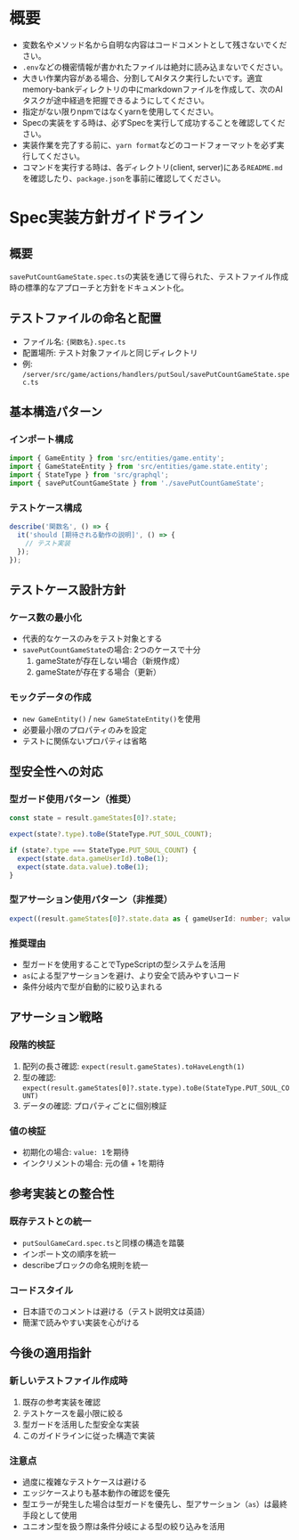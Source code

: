 # 概要
- 変数名やメソッド名から自明な内容はコードコメントとして残さないでください。
- `.env`などの機密情報が書かれたファイルは絶対に読み込まないでください。
- 大きい作業内容がある場合、分割してAIタスク実行したいです。適宜memory-bankディレクトリの中にmarkdownファイルを作成して、次のAIタスクが途中経過を把握できるようにしてください。
- 指定がない限りnpmではなくyarnを使用してください。
- Specの実装をする時は、必ずSpecを実行して成功することを確認してください。
- 実装作業を完了する前に、`yarn format`などのコードフォーマットを必ず実行してください。
- コマンドを実行する時は、各ディレクトリ(client, server)にある`README.md`を確認したり、`package.json`を事前に確認してください。

# Spec実装方針ガイドライン

## 概要
`savePutCountGameState.spec.ts`の実装を通じて得られた、テストファイル作成時の標準的なアプローチと方針をドキュメント化。

## テストファイルの命名と配置
- ファイル名: `{関数名}.spec.ts`
- 配置場所: テスト対象ファイルと同じディレクトリ
- 例: `/server/src/game/actions/handlers/putSoul/savePutCountGameState.spec.ts`

## 基本構造パターン

### インポート構成
```typescript
import { GameEntity } from 'src/entities/game.entity';
import { GameStateEntity } from 'src/entities/game.state.entity';
import { StateType } from 'src/graphql';
import { savePutCountGameState } from './savePutCountGameState';
```

### テストケース構成
```typescript
describe('関数名', () => {
  it('should [期待される動作の説明]', () => {
    // テスト実装
  });
});
```

## テストケース設計方針

### ケース数の最小化
- 代表的なケースのみをテスト対象とする
- `savePutCountGameState`の場合: 2つのケースで十分
  1. gameStateが存在しない場合（新規作成）
  2. gameStateが存在する場合（更新）

### モックデータの作成
- `new GameEntity()` / `new GameStateEntity()`を使用
- 必要最小限のプロパティのみを設定
- テストに関係ないプロパティは省略

## 型安全性への対応

### 型ガード使用パターン（推奨）
```typescript
const state = result.gameStates[0]?.state;

expect(state?.type).toBe(StateType.PUT_SOUL_COUNT);

if (state?.type === StateType.PUT_SOUL_COUNT) {
  expect(state.data.gameUserId).toBe(1);
  expect(state.data.value).toBe(1);
}
```

### 型アサーション使用パターン（非推奨）
```typescript
expect((result.gameStates[0]?.state.data as { gameUserId: number; value: number }).gameUserId).toBe(1);
```

### 推奨理由
- 型ガードを使用することでTypeScriptの型システムを活用
- `as`による型アサーションを避け、より安全で読みやすいコード
- 条件分岐内で型が自動的に絞り込まれる

## アサーション戦略

### 段階的検証
1. 配列の長さ確認: `expect(result.gameStates).toHaveLength(1)`
2. 型の確認: `expect(result.gameStates[0]?.state.type).toBe(StateType.PUT_SOUL_COUNT)`
3. データの確認: プロパティごとに個別検証

### 値の検証
- 初期化の場合: `value: 1`を期待
- インクリメントの場合: 元の値 + 1を期待

## 参考実装との整合性

### 既存テストとの統一
- `putSoulGameCard.spec.ts`と同様の構造を踏襲
- インポート文の順序を統一
- describeブロックの命名規則を統一

### コードスタイル
- 日本語でのコメントは避ける（テスト説明文は英語）
- 簡潔で読みやすい実装を心がける

## 今後の適用指針

### 新しいテストファイル作成時
1. 既存の参考実装を確認
2. テストケースを最小限に絞る
3. 型ガードを活用した型安全な実装
4. このガイドラインに従った構造で実装

### 注意点
- 過度に複雑なテストケースは避ける
- エッジケースよりも基本動作の確認を優先
- 型エラーが発生した場合は型ガードを優先し、型アサーション（`as`）は最終手段として使用
- ユニオン型を扱う際は条件分岐による型の絞り込みを活用